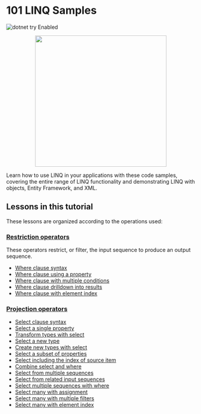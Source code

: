 # 101 LINQ Samples
![dotnet try Enabled](https://img.shields.io/badge/Try_.NET-Enabled-501078.svg)

<p align ="center">
<img src ="https://user-images.githubusercontent.com/2546640/56708992-deee8780-66ec-11e9-9991-eb85abb1d10a.png" width="350">
</p>

Learn how to use LINQ in your applications with these code samples, covering the entire range of LINQ functionality and demonstrating LINQ with objects, Entity Framework, and XML.

## Lessons in this tutorial

These lessons are organized according to the operations used:

### [Restriction operators](docs/restrictions.md)

These operators restrict, or filter, the input sequence to produce an output sequence.

- [Where clause syntax](docs/restrictions.md#where-clause-syntax)
- [Where clause using a property](docs/restrictions.md#restrict-elements-based-on-a-property)
- [Where clause with multiple conditions](docs/restrictions.md#restrict-elements-based-on-multiple-conditions)
- [Where clause drilldown into results](docs/restrictions.md#drilldown-into-output-elements)
- [Where clause with element index](docs/restrictions.md#using-the-indexed-where-method)

### [Projection operators](docs/projections.md)

- [Select clause syntax](docs/projections.md#select-clause-syntax)
- [Select a single property](docs/projections.md#select-a-single-property)
- [Transform types with select](docs/projections.md#transform-with-select)
- [Select a new type](docs/projections-2.md#select-anonymous-types-or-tuples)
- [Create new types with select](docs/projections-2.md#use-select-to-create-new-types)
- [Select a subset of properties](docs/projections-2.md#select-a-subset-of-properties)
- [Select including the index of source item](docs/projections-3.md#select-with-index-of-item)
- [Combine select and where](docs/projections-3.md#select-combined-with-where)
- [Select from multiple sequences](docs/projections-4.md#select-from-multiple-input-sequences)
- [Select from related input sequences](docs/projections-4.md#select-from-related-input-sequences)
- [Select multiple sequences with where](docs/projections-4.md#compound-select-with-where-clause)
- [Select many with assignment](docs/projections-5.md#compound-select-with-where-and-assignment)
- [Select many with multiple filters](docs/projections-5.md#compound-select-with-multiple-where-clauses)
- [Select many with element index](docs/projections-5.md#compound-select-with-index)
